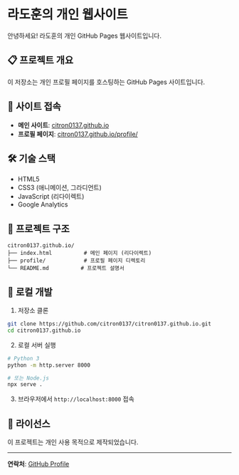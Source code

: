 # 라도훈의 개인 웹사이트

안녕하세요! 라도훈의 개인 GitHub Pages 웹사이트입니다.

## 📋 프로젝트 개요

이 저장소는 개인 프로필 페이지를 호스팅하는 GitHub Pages 사이트입니다.

## 🚀 사이트 접속

- **메인 사이트**: [citron0137.github.io](https://citron0137.github.io)
- **프로필 페이지**: [citron0137.github.io/profile/](https://citron0137.github.io/profile/)

## 🛠️ 기술 스택

- HTML5
- CSS3 (애니메이션, 그라디언트)
- JavaScript (리다이렉트)
- Google Analytics

## 📁 프로젝트 구조

```
citron0137.github.io/
├── index.html          # 메인 페이지 (리다이렉트)
├── profile/            # 프로필 페이지 디렉토리
└── README.md          # 프로젝트 설명서
```

## 🔧 로컬 개발

1. 저장소 클론
```bash
git clone https://github.com/citron0137/citron0137.github.io.git
cd citron0137.github.io
```

2. 로컬 서버 실행
```bash
# Python 3
python -m http.server 8000

# 또는 Node.js
npx serve .
```

3. 브라우저에서 `http://localhost:8000` 접속

## 📝 라이선스

이 프로젝트는 개인 사용 목적으로 제작되었습니다.

---

**연락처**: [GitHub Profile](https://github.com/citron0137)
